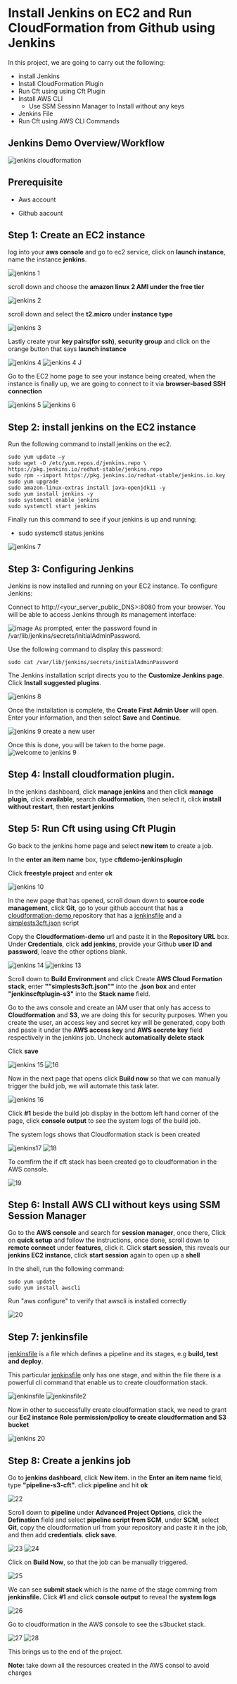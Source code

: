 # Install Jenkins on EC2 and Run CloudFormation from Github using Jenkins

In this project, we are going to carry out the following:

* install Jenkins
* Install CloudFormation Plugin
* Run Cft using using Cft Plugin
* Install AWS CLI
  * Use SSM Sessinn Manager to Install without any keys
* Jenkins File
* Run Cft using AWS CLI Commands

## Jenkins Demo Overview/Workflow

![jenkins cloudformation](https://github.com/georgeonalo/Run-Infra-as-Code-with-Jenkins/assets/115881685/c58c6066-c2d7-4ac4-bf25-ef7b35185a8e)

## Prerequisite
- Aws account

- Github aacount

## Step 1: Create an EC2 instance

log into your **aws console** and go to ec2 service, click on **launch instance**, name the instance **jenkins**.

![jenkins  1](https://user-images.githubusercontent.com/115881685/210998997-336f1467-3281-41be-830a-036d66fe926b.JPG)

scroll down and choose the **amazon linux 2 AMI under the free tier**

![jenkins  2](https://user-images.githubusercontent.com/115881685/211000502-994a3b18-2bb5-468a-bc5d-3eb2d716b98c.JPG)

scroll down and select the **t2.micro** under **instance type**

![jenkins 3](https://user-images.githubusercontent.com/115881685/211000795-bb27bdcb-1cef-479f-a559-31faff089f8b.JPG)

Lastly create your **key pairs(for ssh)**, **security group** and click on the orange button that says **launch instance**

![jenkins 4](https://user-images.githubusercontent.com/115881685/211001358-91c9b9cb-ba6f-42e4-aef9-12dd6dea5843.JPG)
![jenkins 4 J](https://user-images.githubusercontent.com/115881685/211001399-97e82284-2a18-4818-b898-febb4674be31.JPG)

Go to the EC2 home page to see your instance being created, when the instance is finally up, we are going to connect to it via **browser-based SSH connection**

![jenkins 5](https://user-images.githubusercontent.com/115881685/211002433-47357e2a-83f9-4d92-a58c-f764ea84aed4.JPG)
![jenkins 6](https://user-images.githubusercontent.com/115881685/211002497-f08175f7-d2d0-4b1d-9ed7-5f1bf0246a2e.JPG)

## Step 2: install jenkins on the EC2 instance

Run the following command to install jenkins on the ec2.

```
sudo yum update –y
sudo wget -O /etc/yum.repos.d/jenkins.repo \ https://pkg.jenkins.io/redhat-stable/jenkins.repo
sudo rpm --import https://pkg.jenkins.io/redhat-stable/jenkins.io.key
sudo yum upgrade
sudo amazon-linux-extras install java-openjdk11 -y
sudo yum install jenkins -y
sudo systemctl enable jenkins
sudo systemctl start jenkins
```

Finally run this command to see if your jenkins is up and running:

- sudo systemctl status jenkins

![jenkins 7](https://user-images.githubusercontent.com/115881685/211004063-86f24a35-b929-48b4-b23a-06e9fc29ce8e.JPG)

## Step 3: Configuring Jenkins

Jenkins is now installed and running on your EC2 instance. To configure Jenkins:

Connect to http://<your_server_public_DNS>:8080 from your browser. You will be able to access Jenkins through its management interface:

![image](https://user-images.githubusercontent.com/115881685/211005628-22ea9d87-5f70-4280-a4a3-985781ab1637.png)
As prompted, enter the password found in /var/lib/jenkins/secrets/initialAdminPassword.

Use the following command to display this password:

```
sudo cat /var/lib/jenkins/secrets/initialAdminPassword
```

The Jenkins installation script directs you to the **Customize Jenkins page**. Click **Install suggested plugins**.

![jenkins 8](https://user-images.githubusercontent.com/115881685/211006367-90d8125a-c107-477b-a5f3-4d70c3f74dbe.JPG)

Once the installation is complete, the **Create First Admin User** will open. Enter your information, and then select **Save** and **Continue**.

![jenkins 9 create a new user](https://user-images.githubusercontent.com/115881685/211006652-e41e4410-fd1d-4795-9a79-561037b052e1.JPG)

Once this is done, you will be taken to the home page.
![welcome to jenkins 9](https://user-images.githubusercontent.com/115881685/211007211-dab827f3-66d8-47a3-a098-474d91da4355.JPG)

## Step 4: Install cloudformation plugin.

In the jenkins dashboard, click **manage jenkins** and then click **manage plugin,** click **available**, search **cloudformation**, then select it, click **install without restart**, then **restart jenkins**

## Step 5: Run Cft using using Cft Plugin

Go back to the jenkins home page and select **new item** to create a job.

In the **enter an item name** box, type **cftdemo-jenkinsplugin**

Click **freestyle project** and enter **ok**

![jenkins 10](https://user-images.githubusercontent.com/115881685/211030585-36f7142b-05d4-44c4-9542-b19b9fcac5a6.JPG)

In the new page that has opened, scroll down down to **source code management**, click **Git**, go to your github account that has a [cloudformation-demo ](https://github.com/georgeonalo/cloudformation-demo)repository that has a [jenkinsfile](https://github.com/georgeonalo/cloudformation-demo/blob/main/Jenkinsfile) and a [simplests3cft.json](https://github.com/georgeonalo/cloudformation-demo/blob/main/simplests3cft.json) script

Copy the **Cloudformatiom-demo** url and paste it in the **Repository URL** box. Under **Credentials**, click **add jenkins**, provide your Github **user ID and password**, leave the other options blank.

![jenkins 14](https://user-images.githubusercontent.com/115881685/211033697-9c18c9ae-6651-496f-8ec6-15a8ed7c8208.JPG)
![jenkins 13](https://user-images.githubusercontent.com/115881685/211033774-96bbc1b6-e3aa-471c-bce5-c309ca1e1636.JPG)

Scroll down to **Build Environment** and click Create **AWS Cloud Formation stack**, enter **""simplests3cft.json""** into the **.json box** and enter **"jenkinscftplugin-s3"** into the **Stack name** field.


Go to the aws console and create an IAM user that only has access to **Cloudformation** and **S3**, we are doing this for security purposes. When you create the user, an access key and secret key will be generated, copy both and paste it under the **AWS access key** and **AWS secrete key** field  respectively in the jenkins job. Uncheck **automatically delete stack**

Click **save**

![jenkins 15](https://user-images.githubusercontent.com/115881685/211038303-5c0fcbcc-49e4-4674-afac-259bc26a9941.JPG)
![16](https://user-images.githubusercontent.com/115881685/211041114-c7ed60cb-abc1-46ae-a9d7-71ee23146cd9.JPG)


Now in the next page that opens click **Build now** so that we can manually trigger the build job, we will automate this task later.

![jenkins 16](https://user-images.githubusercontent.com/115881685/211039138-629d75c5-bf05-4bf4-8e05-8b0a9f08e8f2.JPG)

Click **#1** beside the build job display in the bottom left hand corner of the page, click **console output** to see the system logs of the build job.

The system logs shows that Cloudformation stack is been created

![jenkins17](https://user-images.githubusercontent.com/115881685/211040406-96da135b-f419-4abe-9ae1-f08d090e1d64.JPG)
![18](https://user-images.githubusercontent.com/115881685/211041201-36850787-232e-4c49-a142-5d610bce068c.JPG)


To comfirm the if cft stack has been created go to cloudformation in the AWS console.

![19](https://user-images.githubusercontent.com/115881685/211040958-99208dfb-3a44-4fb9-9b39-d20d9486584b.JPG)

 ## Step 6: Install AWS CLI without keys using SSM Session Manager
 
 Go to the **AWS console** and search for **session manager**, once there, Click on **quick setup** and follow the instructions, once done, scroll down to **remote connect** under **features**, click it. Click **start session**, this reveals our **jenkins EC2 instance**, click **start session** again to open up a **shell**
 
 In the shell, run the following command:

 ```
 sudo yum update
 sudo yum install awscli
 ```

 
 Run "aws configure" to verify that awscli is installed correctly
 
 ![20](https://user-images.githubusercontent.com/115881685/211050349-a0b74d8c-5a61-4921-afad-bda7a39a1ba8.JPG)
 
 
## Step 7: jenkinsfile

[jenkinsfile](https://github.com/georgeonalo/cloudformation-demo/blob/main/Jenkinsfile) is a file which defines a pipeline and its stages, e.g **build, test and deploy**.

This particular [jenkinsfile](https://github.com/georgeonalo/cloudformation-demo/blob/main/Jenkinsfile) only has one stage, and within the file there is a powerful cli command that enable us to create cloudformation stack.

![jenkinsfile](https://user-images.githubusercontent.com/115881685/211053362-d42ed433-2d64-402a-9316-a8e8dba1380a.JPG)
![jenkinsfile2](https://user-images.githubusercontent.com/115881685/211053724-4c57118f-a08d-4702-af46-c95b786c7197.JPG)

Now in other to successfully create cloudformation stack, we need to grant our **Ec2 instance Role** **permission/policy to create cloudformation and S3 bucket**


![jenkins 20](https://user-images.githubusercontent.com/115881685/211054934-eed45148-b9e3-4b3f-8079-0a4e3003db99.JPG)

## Step 8: Create a jenkins job

Go to **jenkins dashboard**, click **New item**. in the **Enter an item name** field, type **"pipeline-s3-cft"**. click **pipeline** and hit **ok**


![22](https://user-images.githubusercontent.com/115881685/211056985-f0f84623-0f73-46c6-a8e5-707f8469db62.JPG)

Scroll down to **pipeline** under **Advanced Project Options**, click the **Defination** field and select **pipeline script from SCM**, under **SCM**, select **Git**, copy the cloudformation url from your repository and paste it in the job, and then add **credentials**. **click save**.

![23](https://user-images.githubusercontent.com/115881685/211058998-a5b730d6-f573-47d5-95f8-4054c9434c4a.JPG)
![24](https://user-images.githubusercontent.com/115881685/211059058-c74acd77-88c0-49ea-8310-1025817e2818.JPG)

Click on **Build Now**, so that the job can be manually triggered.

![25](https://user-images.githubusercontent.com/115881685/211059297-45aea607-79d0-4dca-9772-cc916cd0a312.JPG)

We can see **submit stack** which is the name of the stage comming from **jenkinsfile.** Click **#1** and click **console output** to reveal the **system logs**

![26](https://user-images.githubusercontent.com/115881685/211061046-0cf45796-c135-4e9d-997f-99bc01ac299c.JPG)

Go to cloudformation in the AWS console to see the s3bucket stack.

![27](https://user-images.githubusercontent.com/115881685/211061492-399cf2f6-88ee-469f-9752-b3a904c96e98.JPG)
![28](https://user-images.githubusercontent.com/115881685/211061544-43fe5058-be3b-4dbb-8e0f-03f8bcf9790d.JPG)

This brings us to the end of the project.

**Note:** take down all the resources created in the AWS consol to avoid charges
















    
    









